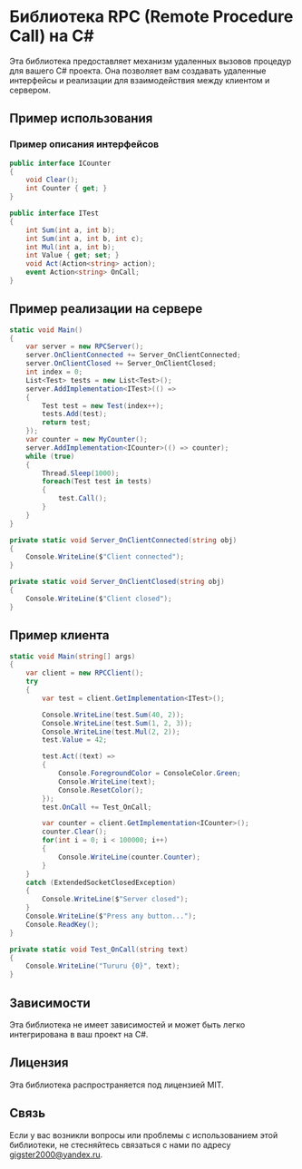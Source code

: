 # Библиотека RPC (Remote Procedure Call) на C#

Эта библиотека предоставляет механизм удаленных вызовов процедур для вашего C# проекта. Она позволяет вам создавать удаленные интерфейсы и реализации для взаимодействия между клиентом и сервером.

## Пример использования

### Пример описания интерфейсов

```csharp
public interface ICounter
{
    void Clear();
    int Counter { get; }
}

public interface ITest
{
    int Sum(int a, int b);
    int Sum(int a, int b, int c);
    int Mul(int a, int b);
    int Value { get; set; }
    void Act(Action<string> action);
    event Action<string> OnCall;
}
```

## Пример реализации на сервере

```csharp
static void Main()
{
    var server = new RPCServer();
    server.OnClientConnected += Server_OnClientConnected;
    server.OnClientClosed += Server_OnClientClosed;
    int index = 0;
    List<Test> tests = new List<Test>();
    server.AddImplementation<ITest>(() => 
    {
        Test test = new Test(index++);
        tests.Add(test);
        return test;
    });
    var counter = new MyCounter();
    server.AddImplementation<ICounter>(() => counter);
    while (true)
    {
        Thread.Sleep(1000);
        foreach(Test test in tests)
        {
            test.Call();
        }
    }
}

private static void Server_OnClientConnected(string obj)
{
    Console.WriteLine($"Client connected");
}

private static void Server_OnClientClosed(string obj)
{
    Console.WriteLine($"Client closed");
}
```
## Пример клиента

```csharp
static void Main(string[] args)
{
    var client = new RPCClient();
    try
    {
        var test = client.GetImplementation<ITest>();

        Console.WriteLine(test.Sum(40, 2));
        Console.WriteLine(test.Sum(1, 2, 3));
        Console.WriteLine(test.Mul(2, 2));
        test.Value = 42;

        test.Act((text) =>
        {
            Console.ForegroundColor = ConsoleColor.Green;
            Console.WriteLine(text);
            Console.ResetColor();
        });
        test.OnCall += Test_OnCall;

        var counter = client.GetImplementation<ICounter>();
        counter.Clear();
        for(int i = 0; i < 100000; i++)
        {
            Console.WriteLine(counter.Counter);
        }
    }
    catch (ExtendedSocketClosedException)
    {
        Console.WriteLine($"Server closed");
    }
    Console.WriteLine($"Press any button...");
    Console.ReadKey();
}

private static void Test_OnCall(string text)
{
    Console.WriteLine("Tururu {0}", text);
}
```

## Зависимости

Эта библиотека не имеет зависимостей и может быть легко интегрирована в ваш проект на C#.

## Лицензия

Эта библиотека распространяется под лицензией MIT.

## Связь

Если у вас возникли вопросы или проблемы с использованием этой библиотеки, не стесняйтесь связаться с нами по адресу gigster2000@yandex.ru.
